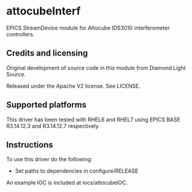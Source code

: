 attocubeInterf
=======

EPICS StreamDevice module for Attocube IDS3010 interferometer controllers.

Credits and licensing
---------------------

Original development of source code in this module from Diamond Light Source. 

Released under the Apache V2 license. See LICENSE.

Supported platforms
-------------------

This driver has been tested with RHEL6 and RHEL7 using EPICS BASE R3.14.12.3
and R3.14.12.7 respectively.

Instructions
------------

To use this driver do the following:

* Set paths to dependencies in configure/RELEASE

An example IOC is included at iocs/attocubeIOC.

